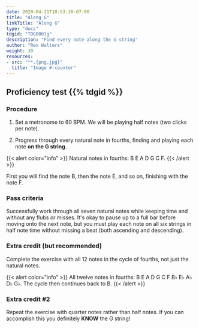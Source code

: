 ```yaml
---
date: 2020-04-11T10:53:30-07:00
title: "Along G"
linkTitle: "Along G"
type: "docs"
tdgid: "TDG0001g"
description: "Find every note along the G string"
author: "Rex Walters"
weight: 30
resources:
- src: "**.{png,jpg}"
  title: "Image #:counter"
---
```


## Proficiency test {{% tdgid %}}

### Procedure

1. Set a metronome to 60 BPM. We will be playing half notes (two clicks per note).

2. Progress through every natural note in fourths, finding and playing each note **on the G string**.

{{< alert color="info" >}}
Natural notes in fourths: B E A D G C F.
{{< /alert >}}

First you will find the note B, then the note E, and so on, finishing with the note F.

### Pass criteria

Successfully work through all seven natural notes while keeping time and without any flubs or misses. It's okay to pause up to a full bar before moving onto the next note, but you must play each note on all six strings in half note time without missing a beat (both ascending and descending).

### Extra credit (but recommended)

Complete the exercise with all 12 notes in the cycle of fourths, not just the natural notes.

{{< alert color="info" >}}
All twelve notes in fourths: B E A D G C F B&flat; E&flat; A&flat; D&flat; G&flat;. The cycle then continues back to B.
{{< /alert >}}

### Extra credit #2

Repeat the exercise with quarter notes rather than half notes. If you can accomplish this you definitely **KNOW** the G string!
